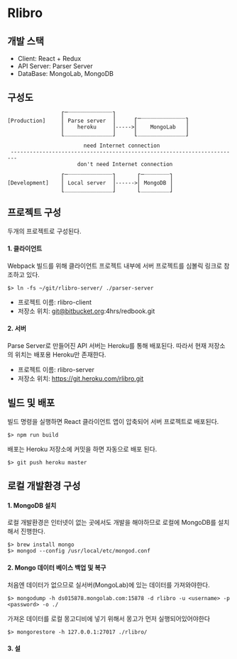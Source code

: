 # Rlibro

## 개발 스택 
 
 - Client: React + Redux
 - API Server: Parser Server
 - DataBase: MongoLab, MongoDB

## 구성도

                     ⎡̅̅̅̅̅‾‾‾‾‾‾‾‾‾‾‾‾‾‾‾⎤      
    [Production]     ⎢ Parse server  ⎟      ⎡̅̅̅̅̅‾‾‾‾‾‾‾‾‾‾‾‾‾‾‾⎤
                     ⎢    heroku     ⎟----->⎢    MongoLab   ⎟
                     ⎣_______________⎦      ⎣_______________⎦

                            need Internet connection
     ------------------------------------------------------------------------
                          don't need Internet connection

                     ⎡̅̅̅̅̅‾‾‾‾‾‾‾‾‾‾‾‾‾‾‾⎤       ⎡̅̅̅̅̅‾‾‾‾‾‾‾‾‾⎤
    [Development]    ⎢ Local server  ⎟------>⎢ MongoDB ⎟ 
                     ⎣_______________⎦       ⎣_________⎦

## 프로젝트 구성
두개의 프로젝트로 구성된다. 

#### 1. 클라이언트
Webpack 빌드를 위해 클라이언트 프로젝트 내부에 서버 프로젝트를 심볼릭 링크로 참조하고 있다. 
    
    $> ln -fs ~/git/rlibro-server/ ./parser-server

 - 프로젝트 이름: rlibro-client
 - 저장소 위치: git@bitbucket.org:4hrs/redbook.git

#### 2. 서버
Parse Server로 만들어진 API 서버는 Heroku를 통해 배포된다. 따라서 현재 저장소의 위치는 배포용 Heroku만 존재한다. 

 - 프로젝트 이름: rlibro-server
 - 저장소 위치: https://git.heroku.com/rlibro.git

## 빌드 및 배포
빌드 명령을 실행하면 React 클라이언트 앱이 압축되어 서버 프로젝트로 배포된다. 

    $> npm run build

배포는 Heroku 저장소에 커밋을 하면 자동으로 배포 된다. 

    $> git push heroku master


## 로컬 개발환경 구성
#### 1. MongoDB 설치
로컬 개발환경은 인터넷이 없는 곳에서도 개발을 해야하므로 로컬에 MongoDB를 설치해서 진행한다. 

    $> brew install mongo
    $> mongod --config /usr/local/etc/mongod.conf

#### 2. Mongo 데이터 베이스 백업 및 복구
처음엔 데이터가 없으므로 실서버(MongoLab)에 있는 데이터를 가져와야한다. 

    $> mongodump -h ds015878.mongolab.com:15878 -d rlibro -u <username> -p <password> -o ./

가져온 데이터를 로컬 몽고디비에 넣기 위해서 몽고가 먼저 실행되어있어야한다 

    $> mongorestore -h 127.0.0.1:27017 ./rlibro/

#### 3. 설

        
